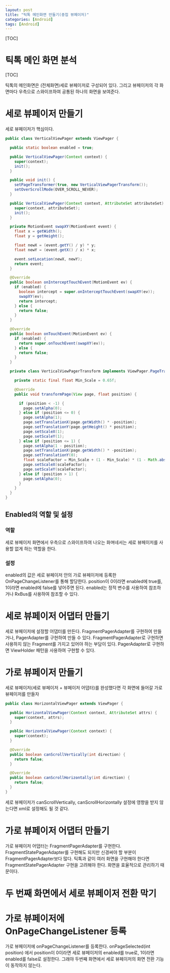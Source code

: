 ```yaml
---
layout: post
title: "틱톡 메인화면 만들기(중첩 뷰페이저)"
categories: [Android]
tags: [Android]
---
```


[TOC]

# 틱톡 메인 화면 분석

[TOC]

틱톡의 메인화면은 (전체화면)세로 뷰페이저로 구성되어 있다. 그리고 뷰페이저의 각 화면마다 우측으로 스와이프하여 공통된 하나의 화면을 보여준다.

# 세로 뷰페이저 만들기

세로 뷰페이저가 핵심이다.

```java
public class VerticalViewPager extends ViewPager {

  public static boolean enabled = true;

  public VerticalViewPager(Context context) {
    super(context);
    init();
  }

  public void init() {
    setPageTransformer(true, new VerticalViewPagerTransform());
    setOverScrollMode(OVER_SCROLL_NEVER);
  }

  public VerticalViewPager(Context context, AttributeSet attributeSet) {
    super(context, attributeSet);
    init();
  }

  private MotionEvent swapXY(MotionEvent event) {
    float x = getWidth();
    float y = getHeight();

    float newX = (event.getY() / y) * y;
    float newY = (event.getX() / x) * x;

    event.setLocation(newX, newY);
    return event;
  }

  @Override
  public boolean onInterceptTouchEvent(MotionEvent ev) {
    if (enabled) {
      boolean intercept = super.onInterceptTouchEvent(swapXY(ev));
      swapXY(ev);
      return intercept;
    } else {
      return false;
    }
  }

  @Override
  public boolean onTouchEvent(MotionEvent ev) {
    if (enabled) {
      return super.onTouchEvent(swapXY(ev));
    } else {
      return false;
    }
  }

  private class VerticalViewPagerTransform implements ViewPager.PageTransformer {

    private static final float Min_Scale = 0.65f;

    @Override
    public void transformPage(View page, float position) {

      if (position < -1) {
        page.setAlpha(0);
      } else if (position <= 0) {
        page.setAlpha(1);
        page.setTranslationX(page.getWidth() * -position);
        page.setTranslationY(page.getHeight() * position);
        page.setScaleX(1);
        page.setScaleY(1);
      } else if (position <= 1) {
        page.setAlpha(1 - position);
        page.setTranslationX(page.getWidth() * -position);
        page.setTranslationY(0);
        float scaleFactor = Min_Scale + (1 - Min_Scale) * (1 - Math.abs(position));
        page.setScaleX(scaleFactor);
        page.setScaleY(scaleFactor);
      } else if (position > 1) {
        page.setAlpha(0);
      }
    }
  }
}
```

## Enabled의 역할 및 설정

### 역할

세로 뷰페이저 화면에서 우측으로 스와이프하여 나오는 화며네서는 세로 뷰페이저를 사용할 없게 하는 역할을 한다.

### 설정

enabled의 값은 세로 뷰페이저 안의 가로 뷰페이저에 등록한 OnPageChangeListener를 통해 할당한다. position이 0이라면 enabled에 true를, 1이라면 enabled에 false를 넣어주면 된다. enabled는 정적 변수를 사용하여 참조하거나 RxBus를 사용하여 참조할 수 있다.

# 세로 뷰페이저 어댑터 만들기

세로 뷰페이저에 설정할 어댑터를 만든다. FragmentPagerAdapter를 구현하여 만들거나, PagerAdapter를 구현하여 만들 수 있다. FragmentPagerAdapter로 구현하면 사용하지 않는 Fragment를 가지고 있어야 하는 부담이 있다. PagerAdapter로 구현하면 ViewHolder 패턴을 사용하여 구현할 수 있다.

# 가로 뷰페이저 만들기

세로 뷰페이저(세로 뷰페이저 + 뷰페이저 어댑터)를 완성했다면 각 화면에 들어갈 가로 뷰페이저를 만들자

```java
public class HorizontalViewPager extends ViewPager {

  public HorizontalViewPager(Context context, AttributeSet attrs) {
    super(context, attrs);
  }

  public HorizontalViewPager(Context context) {
    super(context);
  }

  @Override
  public boolean canScrollVertically(int direction) {
    return false;
  }

  @Override
  public boolean canScrollHorizontally(int direction) {
    return false;
  }
}
```

세로 뷰페이저가 canScrollVertically, canScrollHorizontally 설정에 영향을 받지 않는다면 xml로 설정해도 될 것 같다.

# 가로 뷰페이저 어댑터 만들기

가로 뷰페이저 어댑터는 FragmentPagerAdapter를 구현한다. FragmentStatePagerAdapter를 구현해도 되지만 신경써야 할 부분이 FragmentPagerAdapter보다 많다. 틱톡과 같이 여러 화면을 구현해야 한다면 FragmentStatePagerAdapter 구현을 고려해야 한다. 화면을 효율적으로 관리하기 때문이다.

# 두 번째 화면에서 세로 뷰페이저 전환 막기

# 가로 뷰페이저에 OnPageChangeListener 등록

가로 뷰페이저에 onPageChangeListener를 등록한다. onPageSelected(int position) 에서 position이 0이라면 세로 뷰페이저의 enabled를 true로, 1이라면 enabled를 false로 설정한다. 그래야 두번째 화면에서 세로 뷰페이저의 화면 전환 기능이 동작하지 않는다.